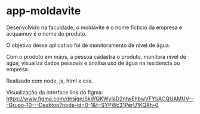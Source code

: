 # app-moldavite

Desenvolvido na faculdade, o moldavite é o nome ficticio da empresa e acquamuv é o nome do produto.

O objetivo desse aplicativo foi de monitoramento de nível de água.

Com o produto em mãos, a pessoa cadastra o produto, monitora nivel de agua, visualiza dados pessoais e analisa uso de água na residencia ou empresa.

Realizado com node, js, html e css.


Visualização da interface link do figma:
https://www.figma.com/design/SkWQKWyIaD2nIwEhbwVFYl/ACQUAMUV---Grupo-10---Desktop?node-id=0-1&t=SYPWc31PerU1KQRh-0
